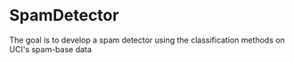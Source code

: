 # SpamDetector
The goal is to develop a spam detector using the classification methods on UCI's spam-base data
